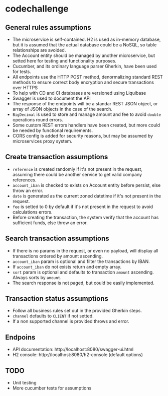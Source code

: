 # codechallenge

## General rules assumptions

- The microservice is self-contained. H2 is used as in-memory database, but it is assumed that the actual database could be a NoSQL, so table relationships are avoided.
- The Account entity should be managed by another microservice, but setted here for testing and functionality purposes.
- Cucumber, and its ordinary language parser Gherkin, have been used for tests.
- All endpoints use the HTTP POST method, denormalizing standard REST methods to ensure correct body encryption and secure transactions over HTTPS
- To help with CD and CI databases are versioned using Liquibase
- Swagger is used to document the API
- The response of the endpoints will be a standar REST JSON object, or array of JSON objects in the case of the search.
- `BigDecimal` is used to store and manage amount and fee to avoid `double` operations round errors.
- Some custom REST errors handlers have been created, but more could be needed by functional requirements.
- CORS config is added for security reasons, but may be assumed by microservices proxy system.

## Create transaction assumptions

- `reference` is created randomly if it's not present in the request, assuming there could be another service to get valid company references.
- `account_iban` is checked to exists on Account entity before persist, else throw an error.
- `date` is generated as the current zoned datetime if it's not present in the request.
- `fee` is setted to 0 by default if it's not present in the request to avoid calculations errors.
- Before creating the transaction, the system verify that the account has sufficient funds, else throw an error.

## Search transaction assumptions

- If there is no params in the request, or even no payload, will display all transactions ordered by amount ascending.
- `account_iban` param is optional and filter the transactions by IBAN.
- If `account_iban` do not exists return and empty array.
- `sort` param is optional and defaults to transaction `amount` ascending. Always sorts by `amount`.
- The search response is not paged, but could be easily implemented.

## Transaction status assumptions

- Follow all business rules set out in the provided Gherkin steps. 
- `channel` defaults to `CLIENT` if not setted.
- If a non supported channel is provided throws and error.

## Endpoins

- API documentation: http://localhost:8080/swagger-ui.html
- H2 console: http://localhost:8080/h2-console (default options)
 
## TODO

- Unit testing
- More cucumber tests for assumptions